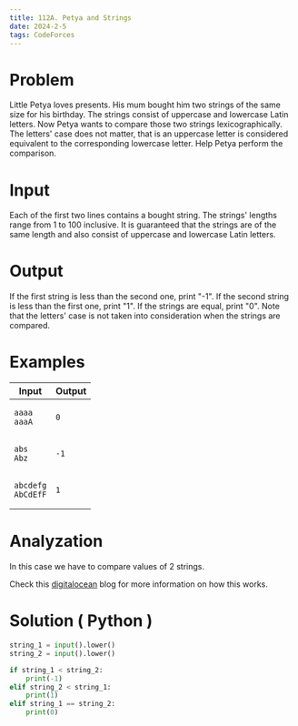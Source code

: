 ```yaml
---
title: 112A. Petya and Strings
date: 2024-2-5
tags: CodeForces
---
```


# Problem

Little Petya loves presents. His mum bought him two strings of the same size for his birthday. The strings consist of uppercase and lowercase Latin letters. Now Petya wants to compare those two strings lexicographically. The letters' case does not matter, that is an uppercase letter is considered equivalent to the corresponding lowercase letter. Help Petya perform the comparison.
# Input

Each of the first two lines contains a bought string. The strings' lengths range from 1 to 100 inclusive. It is guaranteed that the strings are of the same length and also consist of uppercase and lowercase Latin letters.

# Output

If the first string is less than the second one, print "-1". If the second string is less than the first one, print "1". If the strings are equal, print "0". Note that the letters' case is not taken into consideration when the strings are compared.



# Examples
<table>
<thead>
  <tr>
    <th>Input</th>
    <th>Output</th>
  </tr>
</thead>
<tbody>
<tr>

<td>
    

```
aaaa
aaaA
```
    

</td>
<td>

```
0
```
    
    
</td>
</tr>


<tr>

<td>
    

```
abs
Abz
```
    

</td>
<td>

```
-1
```
    
    
</td>
</tr>

<tr>

<td>
    

```
abcdefg
AbCdEfF
```
    

</td>
<td>

```
1
```
    
    
</td>
</tr>

</tbody>

</table>



# Analyzation 

In this case we have to compare values of 2 strings.

Check this [digitalocean](https://www.digitalocean.com/community/tutorials/python-string-comparison) blog for more information on how this works.


# Solution ( Python )

```python
string_1 = input().lower()
string_2 = input().lower()

if string_1 < string_2:
    print(-1)
elif string_2 < string_1:
    print(1)
elif string_1 == string_2:
    print(0)
```